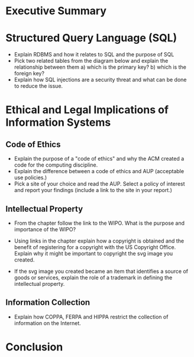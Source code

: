 # Executive Summary
# Structured Query Language (SQL)
* Explain RDBMS and how it relates to SQL and the purpose of SQL 
* Pick two related tables from the diagram below and explain the relationship between them
a) which is the primary key?
b) which is the foreign key?
* Explain how SQL injections are a security threat and what can be done to reduce the issue. 
 
# Ethical and Legal Implications of Information Systems
## Code of Ethics
* Explain the purpose of a "code of ethics" and why the ACM created a code for the computing discipline.
* Explain the difference between a code of ethics and AUP (acceptable use policies.) 
* Pick a site of your choice and read the AUP.  Select a policy of interest and report your findings (include a link to the site in your report.) 
## Intellectual Property

* From the chapter follow the link to the WIPO.  What is the purpose and importance of the WIPO? 

* Using links in the chapter explain how a copyright is obtained and the benefit of registering for a copyright with the US Copyright Office. Explain why it might be important to copyright the svg image you created. 

* If the svg image you created became an item that identifies a source of goods or services, explain the role of a trademark in defining the intellectual property. 
 
## Information Collection
* Explain how COPPA, FERPA and HIPPA restrict the collection of information on the Internet. 

# Conclusion
